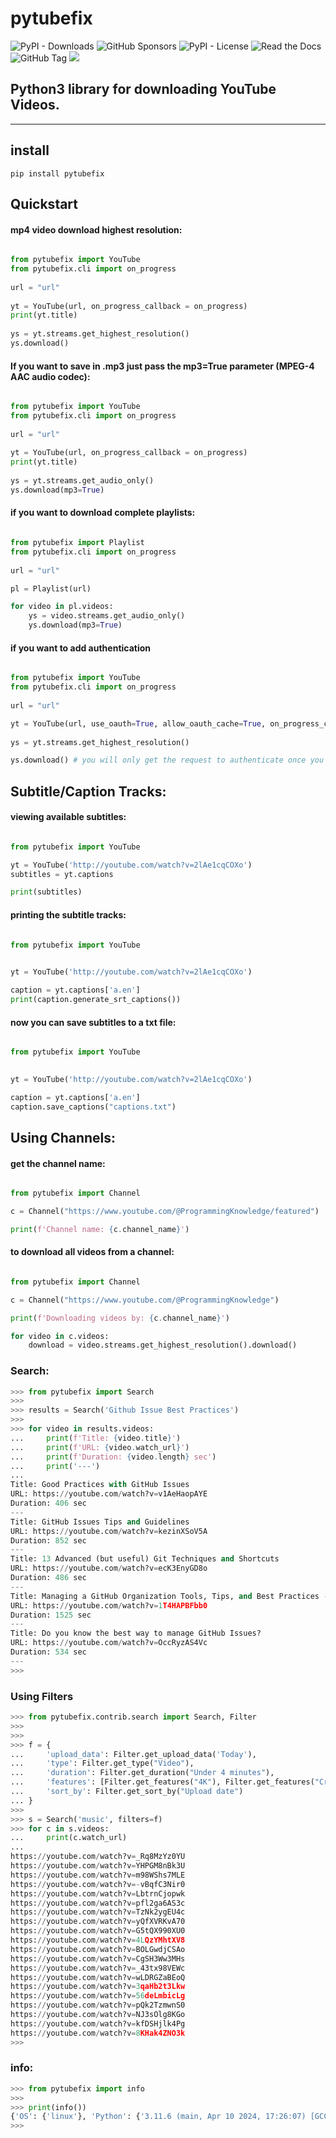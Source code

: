 # pytubefix

![PyPI - Downloads](https://img.shields.io/pypi/dm/pytubefix)
![GitHub Sponsors](https://img.shields.io/github/sponsors/juanbindez)
![PyPI - License](https://img.shields.io/pypi/l/pytubefix)
![Read the Docs](https://img.shields.io/readthedocs/pytubefix)
![GitHub Tag](https://img.shields.io/github/v/tag/JuanBindez/pytubefix?include_prereleases)
<a href="https://pypi.org/project/pytubefix/"><img src="https://img.shields.io/pypi/v/pytubefix" /></a>



## Python3 library for downloading YouTube Videos.

----------
## install

    pip install pytubefix


## Quickstart

#### mp4 video download highest resolution:

```python

from pytubefix import YouTube
from pytubefix.cli import on_progress
 
url = "url"
 
yt = YouTube(url, on_progress_callback = on_progress)
print(yt.title)
 
ys = yt.streams.get_highest_resolution()
ys.download()
```

#### If you want to save in .mp3 just pass the mp3=True parameter (MPEG-4 AAC audio codec):

```python

from pytubefix import YouTube
from pytubefix.cli import on_progress
 
url = "url"
 
yt = YouTube(url, on_progress_callback = on_progress)
print(yt.title)
 
ys = yt.streams.get_audio_only()
ys.download(mp3=True)
```

#### if you want to download complete playlists:

```python

from pytubefix import Playlist
from pytubefix.cli import on_progress
 
url = "url"

pl = Playlist(url)

for video in pl.videos:
    ys = video.streams.get_audio_only()
    ys.download(mp3=True)

```

#### if you want to add authentication

```python

from pytubefix import YouTube
from pytubefix.cli import on_progress
 
url = "url"

yt = YouTube(url, use_oauth=True, allow_oauth_cache=True, on_progress_callback = on_progress)
           
ys = yt.streams.get_highest_resolution()

ys.download() # you will only get the request to authenticate once you download

```

## Subtitle/Caption Tracks:

#### viewing available subtitles:

```python

from pytubefix import YouTube

yt = YouTube('http://youtube.com/watch?v=2lAe1cqCOXo')
subtitles = yt.captions

print(subtitles)

```

#### printing the subtitle tracks:

```python

from pytubefix import YouTube
 

yt = YouTube('http://youtube.com/watch?v=2lAe1cqCOXo')

caption = yt.captions['a.en']
print(caption.generate_srt_captions())

```

#### now you can save subtitles to a txt file:

```python

from pytubefix import YouTube
 

yt = YouTube('http://youtube.com/watch?v=2lAe1cqCOXo')

caption = yt.captions['a.en']
caption.save_captions("captions.txt")

```

## Using Channels:

#### get the channel name:

```python

from pytubefix import Channel

c = Channel("https://www.youtube.com/@ProgrammingKnowledge/featured")

print(f'Channel name: {c.channel_name}')

```

#### to download all videos from a channel:


```python

from pytubefix import Channel

c = Channel("https://www.youtube.com/@ProgrammingKnowledge")

print(f'Downloading videos by: {c.channel_name}')

for video in c.videos:
    download = video.streams.get_highest_resolution().download()

```

### Search:

```python
>>> from pytubefix import Search
>>> 
>>> results = Search('Github Issue Best Practices')
>>> 
>>> for video in results.videos:
...     print(f'Title: {video.title}')
...     print(f'URL: {video.watch_url}')
...     print(f'Duration: {video.length} sec')
...     print('---')
... 
Title: Good Practices with GitHub Issues
URL: https://youtube.com/watch?v=v1AeHaopAYE
Duration: 406 sec
---
Title: GitHub Issues Tips and Guidelines
URL: https://youtube.com/watch?v=kezinXSoV5A
Duration: 852 sec
---
Title: 13 Advanced (but useful) Git Techniques and Shortcuts
URL: https://youtube.com/watch?v=ecK3EnyGD8o
Duration: 486 sec
---
Title: Managing a GitHub Organization Tools, Tips, and Best Practices - Mark Matyas
URL: https://youtube.com/watch?v=1T4HAPBFbb0
Duration: 1525 sec
---
Title: Do you know the best way to manage GitHub Issues?
URL: https://youtube.com/watch?v=OccRyzAS4Vc
Duration: 534 sec
---
>>>


```


### Using Filters

```python
>>> from pytubefix.contrib.search import Search, Filter
>>> 
>>> 
>>> f = {
...     'upload_data': Filter.get_upload_data('Today'),
...     'type': Filter.get_type("Video"),
...     'duration': Filter.get_duration("Under 4 minutes"),
...     'features': [Filter.get_features("4K"), Filter.get_features("Creative Commons")],
...     'sort_by': Filter.get_sort_by("Upload date")
... }
>>> 
>>> s = Search('music', filters=f)
>>> for c in s.videos:
...     print(c.watch_url)
... 
https://youtube.com/watch?v=_Rq8MzYz0YU
https://youtube.com/watch?v=YHPGM8nBk3U
https://youtube.com/watch?v=m98WShs7MLE
https://youtube.com/watch?v=-vBqfC3Nir0
https://youtube.com/watch?v=LbtrnCjopwk
https://youtube.com/watch?v=pfl2ga6AS3c
https://youtube.com/watch?v=TzNk2ygEU4c
https://youtube.com/watch?v=yQfXVRKvA70
https://youtube.com/watch?v=G5tQX990XU0
https://youtube.com/watch?v=4LQzYMhtXV8
https://youtube.com/watch?v=BOLGwdjCSAo
https://youtube.com/watch?v=CgSH3Ww3MHs
https://youtube.com/watch?v=_43tx98VEWc
https://youtube.com/watch?v=wLDRGZaBEoQ
https://youtube.com/watch?v=3qaHb2t3Lkw
https://youtube.com/watch?v=56deLmbicLg
https://youtube.com/watch?v=pQk2TzmwnS0
https://youtube.com/watch?v=NJ3sOlg8KGo
https://youtube.com/watch?v=kfDSHjlk4Pg
https://youtube.com/watch?v=8KHak4ZNO3k
>>> 


```

### info:

```python
>>> from pytubefix import info
>>> 
>>> print(info())
{'OS': {'linux'}, 'Python': {'3.11.6 (main, Apr 10 2024, 17:26:07) [GCC 13.2.0]'}, 'Pytubefix': {'7.3.1'}}
>>> 

```
